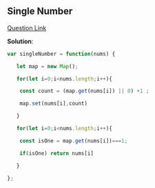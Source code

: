 ## Single Number

[Question Link](https://leetcode.com/problems/single-number/description/)

**Solution**:

```js
var singleNumber = function(nums) {

   let map = new Map();

   for(let i=0;i<nums.length;i++){

    const count = (map.get(nums[i]) || 0) +1 ;

    map.set(nums[i],count)

   } 

   for(let i=0;i<nums.length;i++){

    const isOne = map.get(nums[i])===1;

    if(isOne) return nums[i]

   }

};
```

